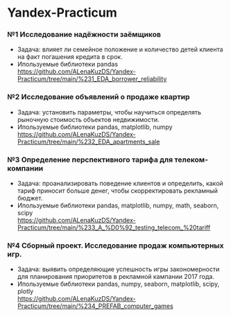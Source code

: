 # Yandex-Practicum

### №1 Исследование надёжности заёмщиков
* Задача: влияет ли семейное положение и количество детей клиента на факт погашения кредита в срок.
* Ипользуемые библиотеки pandas
<br/><https://github.com/ALenaKuzDS/Yandex-Practicum/tree/main/%231_EDA_borrower_reliability>

### №2 Исследование объявлений о продаже квартир
* Задача: установить параметры, чтобы научиться определять рыночную стоимость объектов недвижимости.
* Ипользуемые библиотеки pandas, matplotlib, numpy
<br/><https://github.com/ALenaKuzDS/Yandex-Practicum/tree/main/%232_EDA_apartments_sale>

### №3 Определение перспективного тарифа для телеком-компании
* Задача: проанализировать поведение клиентов и определить, какой тариф приносит больше денег, чтобы скорректировать рекламный бюджет.
* Ипользуемые библиотеки pandas, matplotlib, numpy, math, seaborn, scipy
<br/><https://github.com/ALenaKuzDS/Yandex-Practicum/tree/main/%233_A_%D0%92_testing_telecom_%20tariff>

### №4 Сборный проект. Исследование продаж компьютерных игр.
* Задача: выявить определяющие успешность игры закономерности для планирования приоритетов в рекламной кампании 2017 года.
* Ипользуемые библиотеки pandas, numpy, seaborn, matplotlib, scipy, plotly
<br/><https://github.com/ALenaKuzDS/Yandex-Practicum/tree/main/%234_PREFAB_computer_games>
